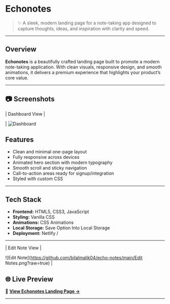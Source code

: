 #  Echonotes

> ✨ A sleek, modern landing page for a note-taking app designed to capture thoughts, ideas, and inspiration with clarity and speed.

---

##  Overview

**Echonotes** is a beautifully crafted landing page built to promote a modern note-taking application. With clean visuals, responsive design, and smooth animations, it delivers a premium experience that highlights your product’s core value.

---

## 📷 Screenshots

| Dashboard View |

| ![Dashboard](https://github.com/bilalmalik04/echo-notes/main/Dashboard.png?raw=true)


##  Features

-  Clean and minimal one-page layout
-  Fully responsive across devices
-  Animated hero section with modern typography
-  Smooth scroll and sticky navigation
-  Call-to-action areas ready for signup/integration
-  Styled with  custom CSS 

---


##  Tech Stack

- **Frontend:** HTML5, CSS3, JavaScript 
- **Styling:**  Vanilla CSS
- **Animations:** CSS  Animations
- **Local Storage:** Save Option Into Local Storage
- **Deployment:** Netlify / 

---


| Edit Note View |

 ![Edit Note](https://github.com/bilalmalik04/echo-notes/main/Edit Notes.png?raw=true) |

## 🌐 Live Preview

🔗 [**View Echonotes Landing Page →**](http://project-echonotes-notesholder-03.netlify.app)

---

